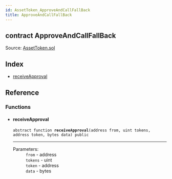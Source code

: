 ```yaml
---
id: AssetToken_ApproveAndCallFallBack
title: ApproveAndCallFallBack
---
```


<div class="contract-doc"><div class="contract"><h2 class="contract-header"><span class="contract-kind">contract</span> ApproveAndCallFallBack</h2><div class="source">Source: <a href="https://github.com/MyBitFoundation/MyBit/blob/v1.0.0/contracts/AssetToken.sol" target="_blank">AssetToken.sol</a></div></div><div class="index"><h2>Index</h2><ul><li><a href="AssetToken_ApproveAndCallFallBack.html#receiveApproval">receiveApproval</a></li></ul></div><div class="reference"><h2>Reference</h2><div class="functions"><h3>Functions</h3><ul><li><div class="item function"><span id="receiveApproval" class="anchor-marker"></span><h4 class="name">receiveApproval</h4><div class="body"><code class="signature"><span>abstract </span>function <strong>receiveApproval</strong><span>(address from, uint tokens, address token, bytes data) </span><span>public </span></code><hr/><dl><dt><span class="label-parameters">Parameters:</span></dt><dd><div><code>from</code> - address</div><div><code>tokens</code> - uint</div><div><code>token</code> - address</div><div><code>data</code> - bytes</div></dd></dl></div></div></li></ul></div></div></div>
